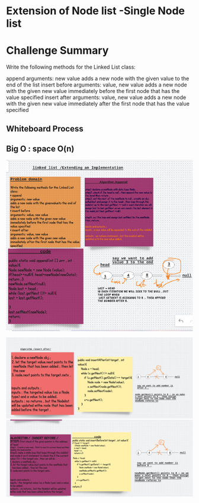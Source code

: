 # Extension of Node list -Single Node list 
# Challenge Summary
Write the following methods for the Linked List class:

append
arguments: new value
adds a new node with the given value to the end of the list
insert before
arguments: value, new value
adds a new node with the given new value immediately before the first node that has the value specified
insert after
arguments: value, new value
adds a new node with the given new value immediately after the first node that has the value specified

## Whiteboard Process
## Big O : space **O(n)**
![img](./assets/n3.png)

![img](./assets/n1.png)
![img](./assets/n2.png)

